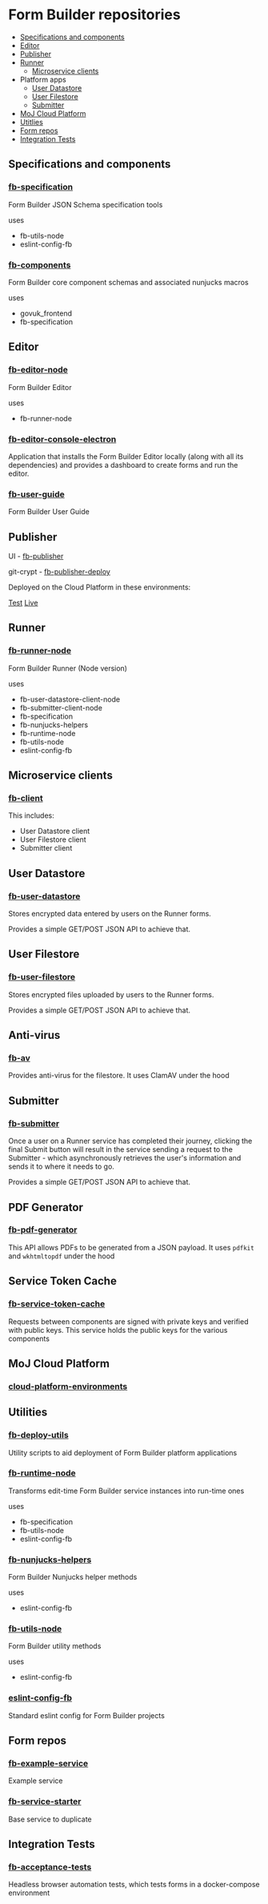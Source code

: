 # Form Builder repositories

- [Specifications and components](#specifications-and-components)
- [Editor](#editor)
- [Publisher](#publisher)
- [Runner](#runner)
  - [Microservice clients](#microservice-clients)
- Platform apps
  - [User Datastore](#user-datastore)
  - [User Filestore](#user-filestore)
  - [Submitter](#submitter)
- [MoJ Cloud Platform](#moj-cloud-platform)
- [Utitlies](#utilities)
- [Form repos](#form-repos)
- [Integration Tests](#integration-tests)

## Specifications and components

### [fb-specification](https://github.com/ministryofjustice/fb-specification)

Form Builder JSON Schema specification tools

uses

- fb-utils-node
- eslint-config-fb

### [fb-components](https://github.com/ministryofjustice/fb-components)

Form Builder core component schemas and associated nunjucks macros

uses

- govuk_frontend
- fb-specification

## Editor

### [fb-editor-node](https://github.com/ministryofjustice/fb-editor-node)

Form Builder Editor

uses

- fb-runner-node

### [fb-editor-console-electron](https://github.com/ministryofjustice/fb-editor-console-electron)

Application that installs the Form Builder Editor locally (along with all its dependencies) and provides a dashboard to create forms and run the editor.

### [fb-user-guide](https://github.com/ministryofjustice/fb-user-guide)

Form Builder User Guide

## Publisher

UI - [fb-publisher](https://github.com/ministryofjustice/fb-publisher)

git-crypt - [fb-publisher-deploy](https://github.com/ministryofjustice/fb-publisher-deploy)

Deployed on the Cloud Platform in these environments:

[Test](https://fb-publisher-test.apps.live-1.cloud-platform.service.justice.gov.uk)
[Live](https://fb-publisher-live.apps.live-1.cloud-platform.service.justice.gov.uk)

## Runner

### [fb-runner-node](https://github.com/ministryofjustice/fb-runner-node)

Form Builder Runner (Node version)

uses

- fb-user-datastore-client-node
- fb-submitter-client-node
- fb-specification
- fb-nunjucks-helpers
- fb-runtime-node
- fb-utils-node
- eslint-config-fb

## Microservice clients

### [fb-client](https://github.com/ministryofjustice/fb-client)

This includes:

- User Datastore client
- User Filestore client
- Submitter client

## User Datastore

### [fb-user-datastore](https://github.com/ministryofjustice/fb-user-datastore)

Stores encrypted data entered by users on the Runner forms.

Provides a simple GET/POST JSON API to achieve that.

## User Filestore

### [fb-user-filestore](https://github.com/ministryofjustice/fb-user-filestore)

Stores encrypted files uploaded by users to the Runner forms.

Provides a simple GET/POST JSON API to achieve that.

## Anti-virus

### [fb-av](https://github.com/ministryofjustice/fb-av)

Provides anti-virus for the filestore. It uses ClamAV under the hood

## Submitter

### [fb-submitter](https://github.com/ministryofjustice/fb-submitter)

Once a user on a Runner service has completed their journey, clicking the final Submit button will result in the service sending a request to the Submitter - which asynchronously retrieves the user's information and sends it to where it needs to go.

Provides a simple GET/POST JSON API to achieve that.

## PDF Generator

### [fb-pdf-generator](https://github.com/ministryofjustice/fb-pdf-generator)

This API allows PDFs to be generated from a JSON payload. It uses `pdfkit` and `wkhtmltopdf` under the hood

## Service Token Cache

### [fb-service-token-cache](https://github.com/ministryofjustice/fb-service-token-cache)

Requests between components are signed with private keys and verified with public keys. This service holds the public keys for the various components

## MoJ Cloud Platform

### [cloud-platform-environments](https://github.com/ministryofjustice/cloud-platform-environments)

## Utilities

### [fb-deploy-utils](https://github.com/ministryofjustice/fb-deploy-utils)

Utility scripts to aid deployment of Form Builder platform applications

### [fb-runtime-node](https://github.com/ministryofjustice/fb-runtime-node)

Transforms edit-time Form Builder service instances into run-time ones

uses

- fb-specification
- fb-utils-node
- eslint-config-fb

### [fb-nunjucks-helpers](https://github.com/ministryofjustice/fb-nunjucks-helpers)

Form Builder Nunjucks helper methods

uses

- eslint-config-fb

### [fb-utils-node](https://github.com/ministryofjustice/fb-utils-node)

Form Builder utility methods

uses

- eslint-config-fb

### [eslint-config-fb](https://github.com/ministryofjustice/eslint-config-fb)

Standard eslint config for Form Builder projects


## Form repos

### [fb-example-service](https://github.com/ministryofjustice/fb-example-service)

Example service

### [fb-service-starter](https://github.com/ministryofjustice/fb-service-starter)

Base service to duplicate

## Integration Tests

### [fb-acceptance-tests](https://github.com/ministryofjustice/fb-acceptance-tests)

Headless browser automation tests, which tests forms in a docker-compose environment
